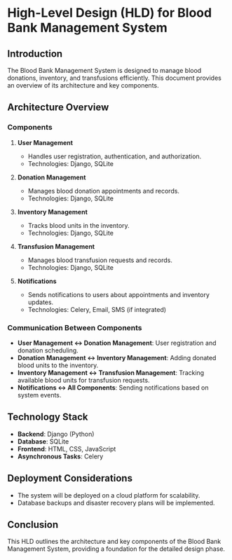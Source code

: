 # High-Level Design (HLD) for Blood Bank Management System

## Introduction
The Blood Bank Management System is designed to manage blood donations, inventory, and transfusions efficiently. This document provides an overview of its architecture and key components.

## Architecture Overview

### Components

1. **User Management**
   - Handles user registration, authentication, and authorization.
   - Technologies: Django, SQLite

2. **Donation Management**
   - Manages blood donation appointments and records.
   - Technologies: Django, SQLite

3. **Inventory Management**
   - Tracks blood units in the inventory.
   - Technologies: Django, SQLite

4. **Transfusion Management**
   - Manages blood transfusion requests and records.
   - Technologies: Django, SQLite

5. **Notifications**
   - Sends notifications to users about appointments and inventory updates.
   - Technologies: Celery, Email, SMS (if integrated)

### Communication Between Components

- **User Management <-> Donation Management**: User registration and donation scheduling.
- **Donation Management <-> Inventory Management**: Adding donated blood units to the inventory.
- **Inventory Management <-> Transfusion Management**: Tracking available blood units for transfusion requests.
- **Notifications <-> All Components**: Sending notifications based on system events.

## Technology Stack

- **Backend**: Django (Python)
- **Database**: SQLite
- **Frontend**: HTML, CSS, JavaScript
- **Asynchronous Tasks**: Celery

## Deployment Considerations

- The system will be deployed on a cloud platform for scalability.
- Database backups and disaster recovery plans will be implemented.

## Conclusion

This HLD outlines the architecture and key components of the Blood Bank Management System, providing a foundation for the detailed design phase.

